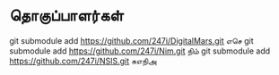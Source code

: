 # தொகுப்பாளர்கள்

git submodule add https://github.com/247i/DigitalMars.git எசெ
git submodule add https://github.com/247i/Nim.git நிம் 
git submodule add https://github.com/247i/NSIS.git சுஎநிஅ 

